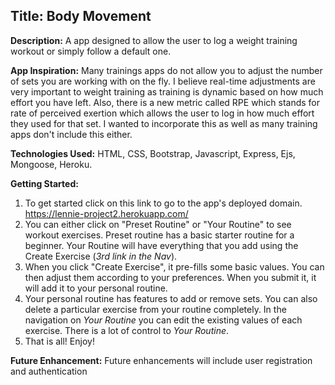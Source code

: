 ## Title: **Body Movement**

**Description:**
  A app designed to allow the user to log a weight training workout or simply follow a default one.

**App Inspiration:**
  Many trainings apps do not allow you to adjust the number of sets you are working with on the fly. I believe real-time adjustments are very important to weight training as training is dynamic based on how much effort you have left. Also, there is a new metric called RPE which stands for rate of perceived exertion which allows the user to log in how much effort they used for that set. I wanted to incorporate this as well as many training apps don't include this either.

**Technologies Used:**
  HTML, CSS, Bootstrap, Javascript, Express, Ejs, Mongoose, Heroku.

**Getting Started:**
  1. To get started click on this link to go to the app's deployed domain.
  https://lennie-project2.herokuapp.com/
  2. You can either click on "Preset Routine" or "Your Routine" to see workout exercises. Preset routine has a basic starter routine for a beginner. Your Routine will have everything that you add using the Create Exercise (*3rd link in the Nav*).
  3. When you click "Create Exercise", it pre-fills some basic values. You can then adjust them according to your preferences. When you submit it, it will add it to your personal routine.
  4. Your personal routine has features to add or remove sets. You can also delete a particular exercise from your routine completely. In the navigation on *Your Routine* you can edit the existing values of each exercise. There is a lot of control to *Your Routine*.
  5. That is all! Enjoy!

  

  **Future Enhancement:**
  Future enhancements will include user registration and authentication
